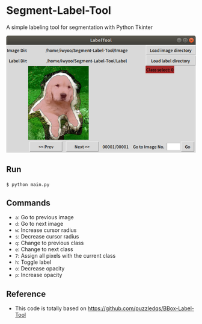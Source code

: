 Segment-Label-Tool
==================

A simple labeling tool for segmentation with Python Tkinter

![Label Tool](./example.png)

Run
--- 
```$ python main.py```

Commands
--------
* `a`: Go to previous image
* `d`: Go to next image
* `w`: Increase cursor radius
* `s`: Decrease cursor radius
* `q`: Change to previous class
* `e`: Change to next class
* `7`: Assign all pixels with the current class
* `h`: Toggle label
* `o`: Decrease opacity
* `p`: Increase opacity


Reference
----------
* This code is totally based on https://github.com/puzzledqs/BBox-Label-Tool

